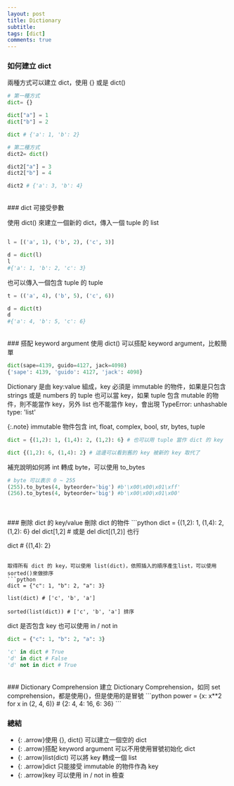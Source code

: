 ```yaml
---
layout: post
title: Dictionary
subtitle: 
tags: [dict]
comments: true
---
```


### 如何建立 dict

兩種方式可以建立 dict，使用 {} 或是 dict() 
```python
# 第一種方式
dict= {}

dict["a"] = 1
dict["b"] = 2

dict # {'a': 1, 'b': 2}

# 第二種方式
dict2= dict()

dict2["a"] = 3
dict2["b"] = 4

dict2 # {'a': 3, 'b': 4}

```
<br/>
### dict 可接受參數

使用 dict() 來建立一個新的 dict，傳入一個 tuple 的 list

```python

l = [('a', 1), ('b', 2), ('c', 3)]

d = dict(l)
l 
#{'a': 1, 'b': 2, 'c': 3}
```

也可以傳入一個包含 tuple 的 tuple

```python
t = (('a', 4), ('b', 5), ('c', 6))

d = dict(t)
d 
#{'a': 4, 'b': 5, 'c': 6}
```
<br/>
### 搭配 keyword argument
使用 dict() 可以搭配 keyword argument，比較簡單

```python
dict(sape=4139, guido=4127, jack=4098)
{'sape': 4139, 'guido': 4127, 'jack': 4098}
```

Dictionary 是由 key:value 組成，key 必須是 immutable 的物件，如果是只包含 strings 或是 numbers 的 tuple 也可以當 key，如果 tuple 包含 mutable 的物件，則不能當作 key，另外 list 也不能當作 key，會出現 TypeError: unhashable type: 'list'

{:.note}
immutable 物件包含 int, float, complex, bool, str, bytes, tuple

```python
dict = {(1,2): 1, (1,4): 2, (1,2): 6} # 也可以用 tuple 當作 dict 的 key

dict {(1,2): 6, (1,4): 2} # 這邊可以看到舊的 key 被新的 key 取代了

```

補充說明如何將 int 轉成 byte，可以使用 to_bytes
```python
# byte 可以表示 0 ~ 255
(255).to_bytes(4, byteorder='big') #b'\x00\x00\x01\xff'
(256).to_bytes(4, byteorder='big') #b'\x00\x00\x01\x00'
```
<br/>


<br/>
### 刪除 dict 的 key/value
刪除 dict 的物件
```python
dict = {(1,2): 1, (1,4): 2, (1,2): 6}
del dict[1,2] # 或是 del dict[(1,2)] 也行

dict # {(1,4): 2}
```

取得所有 dict 的 key，可以使用 list(dict)，依照插入的順序產生list，可以使用sorted()來做排序
```python
dict = {"c": 1, "b": 2, "a": 3}

list(dict) # ['c', 'b', 'a']

sorted(list(dict)) # ['c', 'b', 'a'] 排序

```

dict 是否包含 key 也可以使用 in / not in
```python
dict = {"c": 1, "b": 2, "a": 3}

'c' in dict # True
'd' in dict # False
'd' not in dict # True

```
<br/>
### Dictionary Comprehension
建立 Dictionary Comprehension，如同 set comprehension，都是使用{}，但是使用的是冒號
```python
power = {x: x**2 for x in (2, 4, 6)}
# {2: 4, 4: 16, 6: 36}
```
<br>

### 總結
- {: .arrow}使用 {}, dict() 可以建立一個空的 dict
- {: .arrow}搭配 keyword argument 可以不用使用冒號初始化 dict
- {: .arrow}list(dict) 可以將 key 轉成一個 list
- {: .arrow}dict 只能接受 immutable 的物件作為 key
- {: .arrow}key 可以使用 in / not in 檢查

<br/>
<br/>
<br/>
